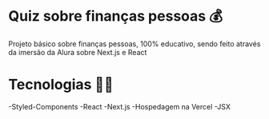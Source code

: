 # Quiz sobre finanças pessoas 💰

Projeto básico sobre finanças pessoas, 100% educativo, sendo feito através da imersão da Alura sobre Next.js e React

# Tecnologias 🐱‍💻

-Styled-Components
-React
-Next.js
-Hospedagem na Vercel
-JSX

